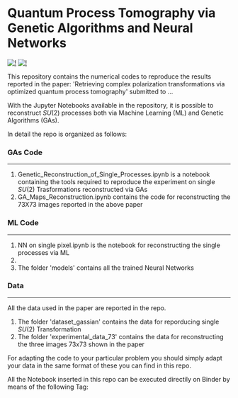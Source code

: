 # Quantum Process Tomography via Genetic Algorithms and Neural Networks

[![!](https://img.shields.io/badge/Genetic-Algorithms-orange)]() [![!](https://img.shields.io/badge/Neural-Networks-blue)]()


This repository contains the numerical codes to reproduce the results reported in the paper: 'Retrieving complex polarization transformations via optimized quantum process tomography'
submitted to ...

With the Jupyter Notebooks available in the repository, it is possible to reconstruct $SU(2)$ processes both via Machine Learning (ML) and Genetic Algorithms (GAs).

In detail the repo is organized as follows:

  ###  GAs Code
  ____
  1. Genetic_Reconstruction_of_Single_Processes.ipynb is a notebook containing the tools required to reproduce the experiment on single $SU(2)$ Trasformations reconstructed via GAs
  2. GA_Maps_Reconstruction.ipynb contains the code for reconstructing the 73X73 images reported in the above paper

  ###  ML Code
  ____
  1. NN on single pixel.ipynb is the notebook for reconstructing the single processes via ML
  2.
  3. The folder 'models' contains all the trained Neural Networks
  
  ###  Data
  ____
  All the data used in the paper are reported in the repo.
  
  1. The folder 'dataset_gassian' contains the data for reporducing single $SU(2)$ Transformation
  2. The folder 'experimental_data_73' contains the data for reconstructing the three images 73x73 shown in the paper

For adapting the code to your particular problem you should simply adapt your data in the same format of these you can find in this repo.

All the Notebook inserted in this repo can be executed directily on Binder by means of the following Tag: 
